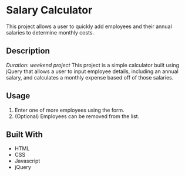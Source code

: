# Salary Calculator

This project allows a user to quickly add employees and their annual salaries to determine monthly costs.

## Description
*Duration: weekend project*
This project is a simple calculator built using jQuery that allows a user to input employee details, including an annual salary, and  calculates a monthly expense based off of those salaries.

## Usage
1. Enter one of more employees using the form.
3. (Optional) Employees can be removed from the list.

## Built With
* HTML
* CSS
* Javascript
* jQuery